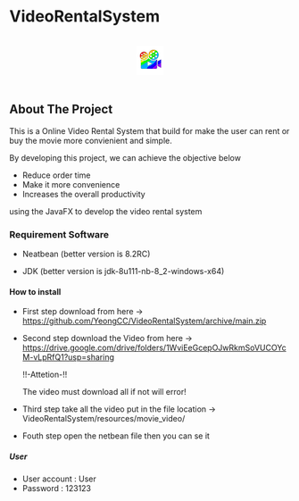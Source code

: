 # VideoRentalSystem

<br />
<div align="center">
  <a href="https://github.com/YeongCC/VideoRentalSystem"><img src="resources/small.png" alt="Forks Badge"/></a>
</div>
<br />

## About The Project

This is a Online Video Rental System that build for make the user can rent or buy the movie more convienient and simple. 

By developing this project, we can achieve the objective below
-	Reduce order time
-	Make it more convenience 
-	Increases the overall productivity

using the JavaFX to develop the video rental system

### Requirement Software
- Neatbean (better version is 8.2RC)

- JDK (better version is jdk-8u111-nb-8_2-windows-x64)

#### How to install
- First step download from here -> https://github.com/YeongCC/VideoRentalSystem/archive/main.zip

- Second step download the Video from here -> https://drive.google.com/drive/folders/1WviEeGcepOJwRkmSoVUCOYcM-vLpRfQ1?usp=sharing

  !!-Attetion-!!
  
  The video must download all if not will error!

- Third step take all the video put in the file location -> VideoRentalSystem/resources/movie_video/

- Fouth step open the netbean file then you can se it

##### User
- User account : User
- Password : 123123 
